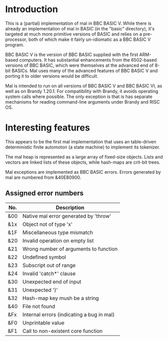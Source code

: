 # Introduction

This is a (partial) implementation of mal in BBC BASIC V.  While there
is already an implementation of mal in BASIC (in the "basic"
directory), it's targeted at much more primitive versions of BASIC and
relies on a pre-processor, both of which make it fairly un-idiomatic
as a BBC BASIC V program.

BBC BASIC V is the version of BBC BASIC supplied with the first
ARM-based computers.  It has substantial enhancements from the
6502-based versions of BBC BASIC, which were themselves at the
advanced end of 8-bit BASICs.  Mal uses many of the advanced features
of BBC BASIC V and porting it to older versions would be difficult.

Mal is intended to run on all versions of BBC BASIC V and BBC BASIC
VI, as well as on Brandy 1.20.1.  For compatibility with Brandy, it
avoids operating system calls where possible.  The only exception
is that is has separate mechanisms for reading command-line arguments
under Brandy and RISC OS.

# Interesting features

This appears to be the first mal implementation that uses an table-driven
deterministic finite automoton (a state machine) to implement its
tokenizer.

The mal heap is represented as a large array of fixed-size objects.
Lists and vectors are linked lists of these objects, while hash-maps
are crit-bit trees.

Mal exceptions are implemented as BBC BASIC errors.  Errors generated
by mal are numbered from &40E80900.

## Assigned error numbers

No.| Description
---|------------
&00| Native mal error generated by 'throw'
&1x| Object not of type 'x'
&1F| Miscellaneous type mismatch
&20| Invalid operation on empty list
&21| Wrong number of arguments to function
&22| Undefined symbol
&23| Subscript out of range
&24| Invalid 'catch*' clause
&30| Unexpected end of input
&31| Unexpected ')'
&32| Hash-map key mush be a string
&40| File not found
&Fx| Internal errors (indicating a bug in mal)
&F0| Unprintable value
&F1| Call to non-existent core function
